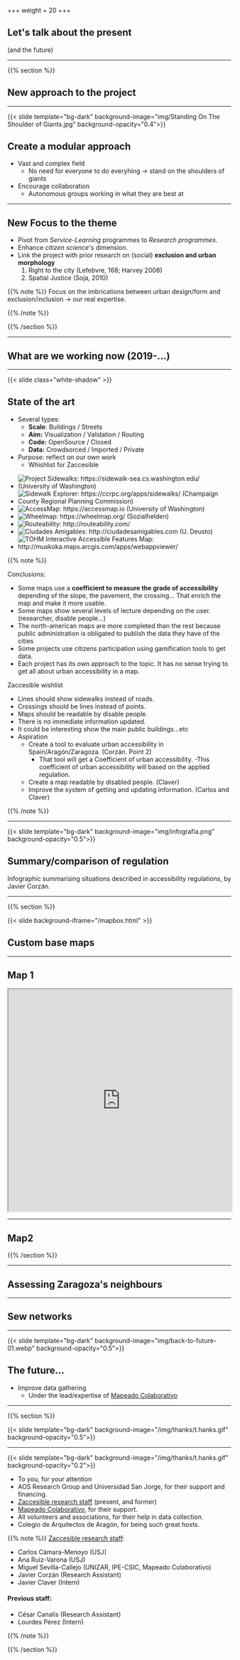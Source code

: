 +++
weight = 20
+++

## Let's talk about the present

(and the future)

---

{{% section %}}

## New approach to the project

---

{{< slide template="bg-dark" background-image="img/Standing On The Shoulder of Giants.jpg" background-opacity="0.4">}}

## Create a modular approach

- Vast and complex field
  - No need for everyone to do everyhing -> stand on the shoulders of giants
- Encourage collaboration
  - Autonomous groups working in what they are best at

---

## New Focus to the theme

* Pivot from _Service-Learning_ programmes to _Research programmes_.
* Enhance _citizen science_'s dimension.
* Link the project with prior research on (social) **exclusion and urban morphology**
  1. Right to the city (Lefebvre, 168; Harvey 2008)
  2. Spatial Justice (Soja, 2010)


{{% note %}}
Focus on the imbrications between urban design/form and exclusion/inclusion -> our real expertise.

{{% /note %}}

{{% /section %}}

---


## What are we working now (2019-...)

---

{{< slide class="white-shadow" >}}

## State of the art

* Several types:
  - **Scale**: Buildings / Streets
  - **Aim:** Visualization / Validation / Routing
  - **Code:** OpenSource / Closed
  - **Data:** Crowdsorced / Imported / Private
* Purpose: reflect on our own work
  - Whishlist for Zaccesible


<ul class="gallery" data-iterations="0" data-interval="2" data-mode="full-screen">
  <li><img src="img/similar-projects/project-sidewalk-02.png" alt="Project Sidewalks: https://sidewalk-sea.cs.washington.edu/ (University of Washington)"></li>
  <li><img src="img/similar-projects/sidewalk-explorer.png" alt="Sidewalk Explorer: https://ccrpc.org/apps/sidewalks/ (Champaign County Regional Planning Commission)"></li>
  <li><img src="img/similar-projects/accessmap.png" alt="AccessMap: https://accessmap.io (University of Washington)"></li>
  <li><img src="img/similar-projects/wheelmap.png" alt="Wheelmap: https://wheelmap.org/ (Sozialhelden)"></li>
  <li><img src="img/similar-projects/routeability.png" alt="Routeability: http://routeability.com/"></li>
  <li><img src="img/similar-projects/Ciudades-Amigables.png" alt="Ciudades Amigables: http://ciudadesamigables.com (U. Deusto)"></li>
  <li><img src="img/similar-projects/tohm-a.png" alt="TOHM Interactive Accessible Features Map: http://muskoka.maps.arcgis.com/apps/webappviewer/"></li>

</ul>

{{% note  %}}

Conclusions:

* Some maps use a **coefficient to measure the grade of accessibility** depending of the slope, the pavement, the crossing… That enrich the map and make it more usable.
* Some maps show several levels of lecture depending on the user. (researcher, disable people…)
* The north-american maps are more completed than the rest because public administration is obligated to publish the data they have of the cities
* Some projects use citizens participation using gamification tools to get data.
* Each project has its own approach to the topic. It has no sense trying to get all about urban accessibility in a map.

Zaccesible wishlist

* Lines should show sidewalks instead of roads.
* Crossings should be lines instead of points.
* Maps should be readable by disable people.
* There is no immediate information updated.
* It could be interesting show the main public buildings…etc
* Aspiration
  - Create a tool to evaluate urban accessibility in Spain/Aragón/Zaragoza. (Corzán. Point 2)
    - That tool will get a Coefficient of urban accessibility.
    -This coefficient of urban accessibility will based on the applied regulation.
  * Create a map readable by disabled people. (Claver)
  * Improve the system of getting and updating information. (Carlos and Claver)

{{% /note %}}

---

{{< slide template="bg-dark" background-image="img/infografia.png" background-opacity="0.5">}}

## Summary/comparison of regulation

<div class=bg-caption>Infographic summarising situations described in accessibility regulations, by Javier Corzán.</div>

---

{{% section %}}


{{< slide background-iframe="/mapbox.html" >}}

## Custom base maps


---

## Map 1

<iframe height="500" width="100%" src="https://api.mapbox.com/styles/v1/alu22968/cjw0hwbfg04w31cqgtblgydkb.html?fresh=true&title=true&access_token=pk.eyJ1IjoiYWx1MjI5NjgiLCJhIjoiY2p0OG5haTEyMDhnbDQ5cGJncnE2cjVvYSJ9.IA9D1YlPXi74F52ymwTtAQ#15.1/41.655402/-0.878104/0"></iframe>


---

## Map2


{{% /section %}}

---

## Assessing Zaragoza's neighbours

---

## Sew networks

---

{{< slide template="bg-dark" background-image="img/back-to-future-01.webp" background-opacity="0.5">}}


## The future...

* Improve data gathering
  - Under the lead/expertise of [Mapeado Colaborativo](https://mapcolabora.org)

---
{{% section %}}

{{< slide template="bg-dark" background-image="/img/thanks/t.hanks.gif" background-opacity="0.5">}}

---

{{< slide template="bg-dark" background-image="/img/thanks/t.hanks.gif" background-opacity="0.2">}}

* To you, for your attention
* AOS Research Group and Universidad San Jorge, for their support and financing.
* [Zaccesible research staff](https://zaccesible.usj.es/about/#miembros-del-proyecto) (present, and former)
* [Mapeado Colaborativo](https://mapcolabora.org), for their support.
* All volunteers and associations, for their help in data collection.
* Colegio de Arquitectos de Aragón, for being such great hosts.


{{% note %}}
[Zaccesible research staff](https://zaccesible.usj.es/about/#miembros-del-proyecto):

* Carlos Cámara-Menoyo (USJ)
* Ana Ruiz-Varona (USJ)
* Miguel Sevilla-Callejo (UNIZAR, IPE-CSIC, Mapeado Colaborativo)
* Javier Corzán (Research Assistant)
* Javier Claver (Intern)

#### Previous staff:

* César Canalís (Research Assistant)
* Lourdes Pérez (Intern)

{{% /note %}}

{{% /section %}}
